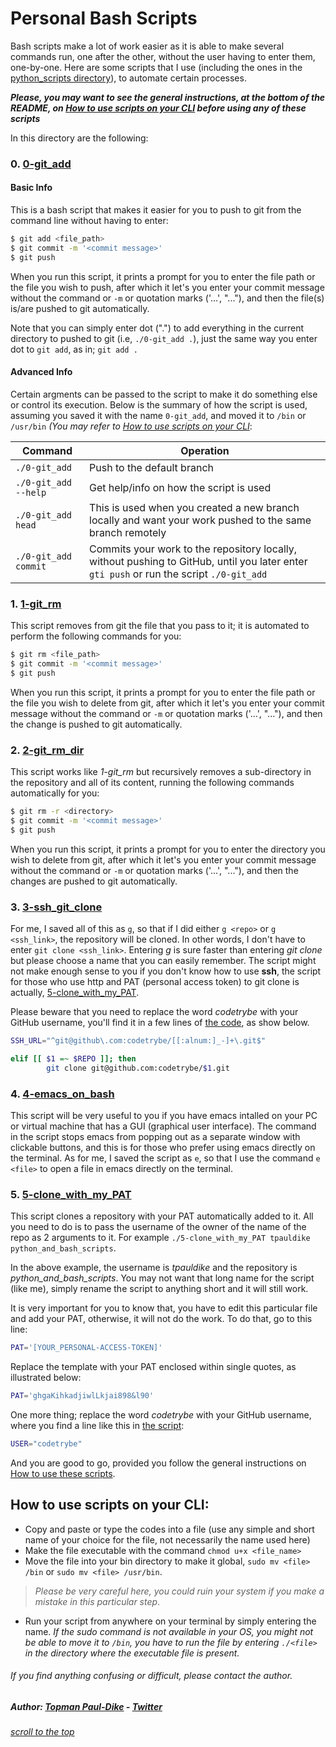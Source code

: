 # <a name="top"></a>Personal Bash Scripts
Bash scripts make a lot of work easier as it is able to make several commands run, one after the other, without the user having to enter them, one-by-one. 
Here are some scripts that I use (including the ones in the [python_scripts directory](../python_scripts)), to automate certain processes.

***Please, you may want to see the general instructions, at the bottom of the README, on [How to use scripts on your CLI](#usage) before using any of these scripts***

In this directory are the following:
### 0. [0-git_add](./0-git_add)
#### Basic Info
This is a bash script that makes it easier for you to push to git from the command line without having to enter:

```bash
$ git add <file_path>
$ git commit -m '<commit message>'
$ git push
```

When you run this script, it prints a prompt for you to enter the file path or the file you wish to push, after which it let's you enter your commit message without the command or `-m` or quotation marks ('...', "..."), and then the file(s) is/are pushed to git automatically.

Note that you can simply enter dot (".") to add everything in the current directory to pushed to git (i.e, `./0-git_add .`), just the same way you enter dot to `git add`, as in; `git add .`

#### Advanced Info
Certain argments can be passed to the script to make it do something else or control its execution. Below is the summary of how the script is used, assuming you saved it with the name `0-git_add`, and moved it to `/bin` or `/usr/bin` *(You may refer to [How to use scripts on your CLI](#usage)*:

| Command | Operation |
| --- | ---- |
| `./0-git_add` | Push to the default branch |
| `./0-git_add --help` | Get help/info on how the script is used |
| `./0-git_add head` | This is used when you created a new branch locally and want your work pushed to the same branch remotely |
| `./0-git_add commit` | Commits your work to the repository locally, without pushing to GitHub, until you later enter `gti push` or run the script `./0-git_add` |

### 1. [1-git_rm](./1-git_rm)
This script removes from git the file that you pass to it; it is automated to perform the following commands for you:

```bash
$ git rm <file_path>
$ git commit -m '<commit message>'
$ git push
```

When you run this script, it prints a prompt for you to enter the file path or the file you wish to delete from git, after which it let's you enter your commit message without the command or `-m` or quotation marks ('...', "..."), and then the change is pushed to git automatically.

### 2. [2-git_rm_dir](./2-git_rm_dir)
This script works like *1-git_rm* but recursively removes a sub-directory in the repository and all of its content, running the following commands automatically for you:

```bash
$ git rm -r <directory>
$ git commit -m '<commit message>'
$ git push
```

When you run this script, it prints a prompt for you to enter the directory you wish to delete from git, after which it let's you enter your commit message without the command or `-m` or quotation marks ('...', "..."), and then the changes are pushed to git automatically.

### 3. [3-ssh_git_clone](./3-ssh_git_clone)
For me, I saved all of this as `g`, so that if I did either `g <repo>` or `g <ssh_link>`, the repository will be cloned. In other words, I don't have to enter `git clone <ssh_link>`. Entering *g* is sure faster than entering *git clone* but please choose a name that you can easily remember.
The script might not make enough sense to you if you don't know how to use **ssh**, the script for those who use http and PAT (personal access token) to git clone is actually, [5-clone_with_my_PAT](./5-clone_with_my_PAT).

Please beware that you need to replace the word *codetrybe* with your GitHub username, you'll find it in a few lines of [the code](./3-ssh_git_clone), as show below.
```bash
SSH_URL="^git@github\.com:codetrybe/[[:alnum:]_-]+\.git$"
```

```bash
elif [[ $1 =~ $REPO ]]; then
        git clone git@github.com:codetrybe/$1.git
```

### 4. [4-emacs_on_bash](./4-emacs_on_bash)
This script will be very useful to you if you have emacs intalled on your PC or virtual machine that has a GUI (graphical user interface). The command in the script stops emacs from popping out as a separate window with clickable buttons, and this is for those who prefer using emacs directly on the terminal. As for me, I saved the script as `e`, so that I use the command `e <file>` to open a file in emacs directly on the terminal.

### 5. [5-clone_with_my_PAT](./5-clone_with_my_PAT)
This script clones a repository with your PAT automatically added to it. All you need to do is to pass the username of the owner of the name of the repo as 2 arguments to it. For example `./5-clone_with_my_PAT tpauldike python_and_bash_scripts`.

In the above example, the username is *tpauldike* and the repository is *python_and_bash_scripts*. You may not want that long name for the script (like me), simply rename the script to anything short and it will still work.

It is very important for you to know that, you have to edit this particular file and add your PAT, otherwise, it will not do the work. To do that, go to this line:
```bash
PAT='[YOUR_PERSONAL-ACCESS-TOKEN]'
```

Replace the template with your PAT enclosed within single quotes, as illustrated below:
```bash
PAT='ghgaKihkadjiwlLkjai898&l90'
```

One more thing; replace the word *codetrybe* with your GitHub username, where you find a line like this in [the script](./5-clone_with_my_PAT):
```bash
USER="codetrybe"
```

And you are good to go, provided you follow the general instructions on [How to use these scripts](#usage).

## <a name="usage"></a>How to use scripts on your CLI:
- Copy and paste or type the codes into a file (use any simple and short name of your choice for the file, not necessarily the name used here)
- Make the file executable with the command `chmod u+x <file_name>`
- Move the file into your bin directory to make it global, `sudo mv <file> /bin` or `sudo mv <file> /usr/bin`.
> *Please be very careful here, you could ruin your system if you make a mistake in this particular step*.
- Run your script from anywhere on your terminal by simply entering the name. *If the sudo command is not available in your OS, you might not be able to move it to `/bin`, you have to run the file by entering `./<file>` in the directory where the executable file is present.*

###### If you find anything confusing or difficult, please contact the author.
##### Author: [Topman Paul-Dike](./https://github.com/tpauldike) - [Twitter](https://twitter.com/tpauldike)
###### [scroll to the top](#top)
